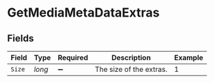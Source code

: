 # GetMediaMetaDataExtras


## Fields

| Field                   | Type                    | Required                | Description             | Example                 |
| ----------------------- | ----------------------- | ----------------------- | ----------------------- | ----------------------- |
| `Size`                  | *long*                  | :heavy_minus_sign:      | The size of the extras. | 1                       |
